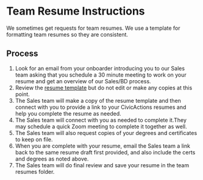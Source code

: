 # Team Resume Instructions

We sometimes get requests for team resumes. We use a template for formatting team resumes so they are consistent.

## Process

1.  Look for an email from your onboarder introducing you to our Sales team asking that you schedule a 30 minute meeting to work on your resume and get an overview of our Sales/BD process.
2.  Review the [resume template](https://docs.google.com/document/d/1G1tZAvxAf9bKqzvrNnQwaXbq8rr9Ge6XXEwkllCAfUw/edit) but do not edit or make any copies at this point.
3.  The Sales team will make a copy of the resume template and then connect with you to provide a link to your CivicActions resumes and help you complete the resume as needed. 
4.  The Sales team will connect with you as needed to complete it.They may schedule a quick Zoom meeting to complete it together as well.
5.  The Sales team will also request copies of your degrees and certificates to keep on file.
6.  When you are complete with your resume, email the Sales team a link back to the same resume draft first provided, and also include the certs and degrees as noted above.
7.  The Sales team will do final review and save your resume in the team resumes folder. 
